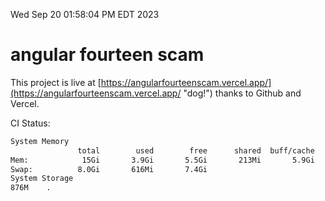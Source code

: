 Wed Sep 20 01:58:04 PM EDT 2023

# angular fourteen scam


This project is live at [https://angularfourteenscam.vercel.app/](https://angularfourteenscam.vercel.app/ "dog!") thanks to Github and Vercel.

CI Status: 

```bash
System Memory
               total        used        free      shared  buff/cache   available
Mem:            15Gi       3.9Gi       5.5Gi       213Mi       5.9Gi        10Gi
Swap:          8.0Gi       616Mi       7.4Gi
System Storage
876M	.
```
```bash
